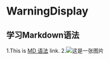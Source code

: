 # WarningDisplay
## 学习Markdown语法
1.This is [MD 语法](http://wowubuntu.com/markdown/basic.html "MD语法") link.
2.![这是一张图片](WarningDisplay/nothing/2.gif "fuck you ")
